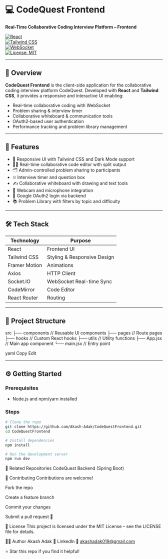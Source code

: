 # 💻 CodeQuest Frontend

**Real-Time Collaborative Coding Interview Platform – Frontend**

[![React](https://img.shields.io/badge/React-18-blue.svg)](https://reactjs.org/)  
[![Tailwind CSS](https://img.shields.io/badge/TailwindCSS-3.x-teal.svg)](https://tailwindcss.com/)  
[![WebSocket](https://img.shields.io/badge/WebSocket-Enabled-yellow.svg)](https://developer.mozilla.org/en-US/docs/Web/API/WebSocket)  
[![License: MIT](https://img.shields.io/badge/License-MIT-green.svg)](LICENSE)

---

## 🧠 Overview

**CodeQuest Frontend** is the client-side application for the collaborative coding interview platform CodeQuest. Developed with **React** and **Tailwind CSS**, it provides a responsive and interactive UI enabling:

- Real-time collaborative coding with WebSocket  
- Problem sharing & interview timer  
- Collaborative whiteboard & communication tools  
- OAuth2-based user authentication  
- Performance tracking and problem library management  

---

## 🚀 Features

- 🎨 Responsive UI with Tailwind CSS and Dark Mode support  
- 👩‍💻 Real-time collaborative code editor with split output  
- 🗂 Admin-controlled problem sharing to participants  
- ⏲ Interview timer and question box  
- ✍️ Collaborative whiteboard with drawing and text tools  
- 🎥 Webcam and microphone integration  
- 🔐 Google OAuth2 login via backend  
- 📚 Problem Library with filters by topic and difficulty  

---

## 🛠️ Tech Stack

| Technology      | Purpose                         |
|-----------------|--------------------------------|
| React           | Frontend UI                    |
| Tailwind CSS    | Styling & Responsive Design    |
| Framer Motion   | Animations                    |
| Axios           | HTTP Client                   |
| Socket.IO       | WebSocket Real-time Sync      |
| CodeMirror      | Code Editor                   |
| React Router    | Routing                      |

---

## 📁 Project Structure

src
├── components // Reusable UI components
├── pages // Route pages
├── hooks // Custom React hooks
├── utils // Utility functions
├── App.jsx // Main app component
└── main.jsx // Entry point

yaml
Copy
Edit

---

## ⚙️ Getting Started

### Prerequisites

- Node.js and npm/yarn installed

### Steps

```bash
# Clone the repo
git clone https://github.com/Akash-Adak/CodeQuestFrontend.git
cd CodeQuestFrontend

# Install dependencies
npm install

# Run the development server
npm run dev
```
🔗 Related Repositories
CodeQuest Backend (Spring Boot)

🤝 Contributing
Contributions are welcome!

Fork the repo

Create a feature branch

Commit your changes

Submit a pull request 🚀

📄 License
This project is licensed under the MIT License – see the LICENSE file for details.

👨‍💻 Author
Akash Adak
🔗 LinkedIn
📧 akashadak019@gmail.com

⭐ Star this repo if you find it helpful!

